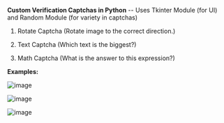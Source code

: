 **Custom Verification Captchas in Python** -- Uses Tkinter Module (for UI) and Random Module (for variety in captchas) 

1. Rotate Captcha (Rotate image to the correct direction.)

2. Text Captcha (Which text is the biggest?)

3. Math Captcha (What is the answer to this expression?)

**Examples:**

![image](https://github.com/SamchanThunder/captcha_python/assets/81918438/d6871f7c-d592-46d6-b376-40d5ca993282)

![image](https://github.com/SamchanThunder/captcha_python/assets/81918438/b56a115f-f281-44ea-bfeb-8ec516fb1475)

![image](https://github.com/SamchanThunder/captcha_python/assets/81918438/11b019c4-d018-4bad-a2e4-834767df7c10)




